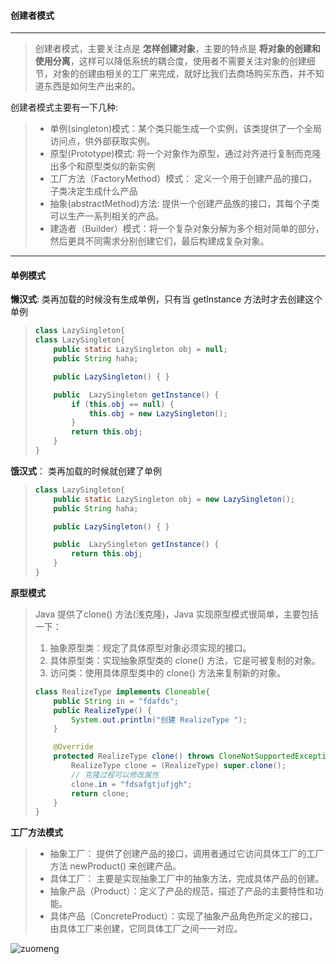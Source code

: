 #### 创建者模式

---

> 创建者模式，主要关注点是 **怎样创建对象**，主要的特点是 **将对象的创建和使用分离**，这样可以降低系统的耦合度，使用者不需要关注对象的创建细节，对象的创建由相关的工厂来完成，就好比我们去商场购买东西，并不知道东西是如何生产出来的。

创建者模式主要有一下几种:

> * 单例(singleton)模式：某个类只能生成一个实例，该类提供了一个全局访问点，供外部获取实例。
> * 原型(Prototype)模式: 将一个对象作为原型，通过对齐进行复制而克隆出多个和原型类似的新实例
> * 工厂方法（FactoryMethod）模式： 定义一个用于创建产品的接口，子类决定生成什么产品
> * 抽象(abstractMethod)方法: 提供一个创建产品族的接口，其每个子类可以生产一系列相关的产品。
> * 建造者（Builder）模式：将一个复杂对象分解为多个相对简单的部分，然后更具不同需求分别创建它们，最后构建成复杂对象。

---

#### 单例模式

**懒汉式**: 类再加载的时候没有生成单例，只有当 getlnstance 方法时才去创建这个单例

> ```java
> class LazySingleton{
> class LazySingleton{
>     public static LazySingleton obj = null;
>     public String haha;
> 
>     public LazySingleton() { }
> 
>     public  LazySingleton getInstance() {
>         if (this.obj == null) {
>             this.obj = new LazySingleton();
>         }
>         return this.obj;
>     }
> }
> ```

**饿汉式**： 类再加载的时候就创建了单例

> ```java
> class LazySingleton{
>     public static LazySingleton obj = new LazySingleton();
>     public String haha;
> 
>     public LazySingleton() { }
> 
>     public  LazySingleton getInstance() {
>         return this.obj;
>     }
> }
> ```

**原型模式**

> Java 提供了clone() 方法(浅克隆)，Java 实现原型模式很简单，主要包括一下：
>
> 1. 抽象原型类：规定了具体原型对象必须实现的接口。
> 2. 具体原型类：实现抽象原型类的 clone() 方法，它是可被复制的对象。
> 3. 访问类：使用具体原型类中的 clone() 方法来复制新的对象。
>
> ```java
> class RealizeType implements Cloneable{
>     public String in = "fdafds";
>     public RealizeType() {
>         System.out.println("创建 RealizeType ");
>     }
> 
>     @Override
>     protected RealizeType clone() throws CloneNotSupportedException {
>         RealizeType clone = (RealizeType) super.clone();
>         // 克隆过程可以修改属性 
>         clone.in = "fdsafgtjufjgh";
>         return clone;
>     }
> }
> ```

**工厂方法模式**

> * 抽象工厂： 提供了创建产品的接口，调用者通过它访问具体工厂的工厂方法 newProduct() 来创建产品。
> * 具体工厂： 主要是实现抽象工厂中的抽象方法，完成具体产品的创建。
> * 抽象产品（Product）：定义了产品的规范，描述了产品的主要特性和功能。
> * 具体产品（ConcreteProduct）：实现了抽象产品角色所定义的接口，由具体工厂来创建，它同具体工厂之间一一对应。

![zuomeng](zuomeng.jpg)